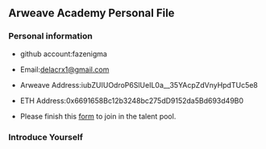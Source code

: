 ## Arweave Academy Personal File

### Personal information

- github account:fazenigma
- Email:delacrx1@gmail.com
- Arweave Address:iubZUIUOdroP6SlUeIL0a__35YAcpZdVnyHpdTUc5e8

- ETH Address:0x6691658Bc12b3248bc275dD9152da5Bd693d49B0
- Please finish this [form](https://docs.google.com/forms/d/e/1FAIpQLSfWA5fIIcBgmRppm3jNz5vmf9Mai_QMVil-2pO4r7YKn_Zhtw/viewform?usp=sf_link) to join in the talent pool.

### Introduce Yourself
